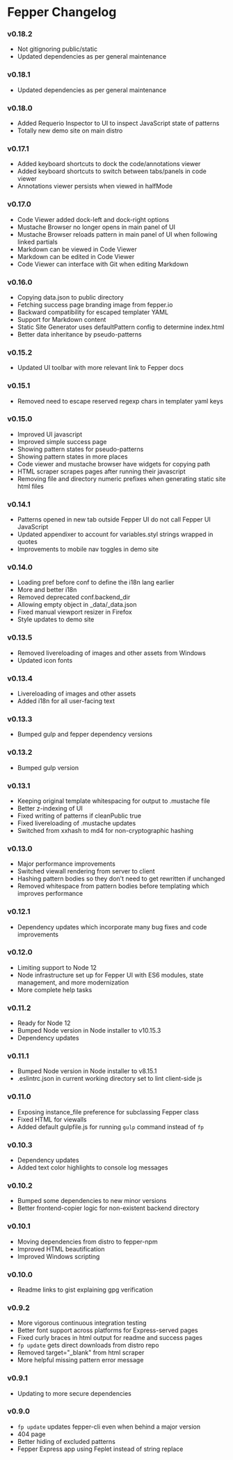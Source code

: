# Fepper Changelog

### v0.18.2
* Not gitignoring public/static
* Updated dependencies as per general maintenance

### v0.18.1
* Updated dependencies as per general maintenance

### v0.18.0
* Added Requerio Inspector to UI to inspect JavaScript state of patterns
* Totally new demo site on main distro

### v0.17.1
* Added keyboard shortcuts to dock the code/annotations viewer
* Added keyboard shortcuts to switch between tabs/panels in code viewer
* Annotations viewer persists when viewed in halfMode

### v0.17.0
* Code Viewer added dock-left and dock-right options
* Mustache Browser no longer opens in main panel of UI
* Mustache Browser reloads pattern in main panel of UI when following linked partials
* Markdown can be viewed in Code Viewer
* Markdown can be edited in Code Viewer
* Code Viewer can interface with Git when editing Markdown

### v0.16.0
* Copying data.json to public directory
* Fetching success page branding image from fepper.io
* Backward compatibility for escaped templater YAML
* Support for Markdown content
* Static Site Generator uses defaultPattern config to determine index.html
* Better data inheritance by pseudo-patterns

### v0.15.2
* Updated UI toolbar with more relevant link to Fepper docs

### v0.15.1
* Removed need to escape reserved regexp chars in templater yaml keys

### v0.15.0
* Improved UI javascript
* Improved simple success page
* Showing pattern states for pseudo-patterns
* Showing pattern states in more places
* Code viewer and mustache browser have widgets for copying path
* HTML scraper scrapes pages after running their javascript
* Removing file and directory numeric prefixes when generating static site html files

### v0.14.1
* Patterns opened in new tab outside Fepper UI do not call Fepper UI JavaScript
* Updated appendixer to account for variables.styl strings wrapped in quotes
* Improvements to mobile nav toggles in demo site

### v0.14.0
* Loading pref before conf to define the i18n lang earlier
* More and better i18n
* Removed deprecated conf.backend\_dir
* Allowing empty object in \_data/\_data.json
* Fixed manual viewport resizer in Firefox
* Style updates to demo site

### v0.13.5
* Removed livereloading of images and other assets from Windows
* Updated icon fonts

### v0.13.4
* Livereloading of images and other assets
* Added i18n for all user-facing text

### v0.13.3
* Bumped gulp and fepper dependency versions

### v0.13.2
* Bumped gulp version

### v0.13.1
* Keeping original template whitespacing for output to .mustache file
* Better z-indexing of UI
* Fixed writing of patterns if cleanPublic true
* Fixed livereloading of .mustache updates
* Switched from xxhash to md4 for non-cryptographic hashing

### v0.13.0
* Major performance improvements
* Switched viewall rendering from server to client
* Hashing pattern bodies so they don't need to get rewritten if unchanged
* Removed whitespace from pattern bodies before templating which improves performance

### v0.12.1
* Dependency updates which incorporate many bug fixes and code improvements

### v0.12.0
* Limiting support to Node 12
* Node infrastructure set up for Fepper UI with ES6 modules, state management, and more modernization
* More complete help tasks

### v0.11.2
* Ready for Node 12
* Bumped Node version in Node installer to v10.15.3
* Dependency updates

### v0.11.1
* Bumped Node version in Node installer to v8.15.1
* .eslintrc.json in current working directory set to lint client-side js

### v0.11.0
* Exposing instance\_file preference for subclassing Fepper class
* Fixed HTML for viewalls
* Added default gulpfile.js for running `gulp` command instead of `fp`

### v0.10.3
* Dependency updates
* Added text color highlights to console log messages

### v0.10.2
* Bumped some dependencies to new minor versions
* Better frontend-copier logic for non-existent backend directory

### v0.10.1
* Moving dependencies from distro to fepper-npm
* Improved HTML beautification
* Improved Windows scripting

### v0.10.0
* Readme links to gist explaining gpg verification

### v0.9.2
* More vigorous continuous integration testing
* Better font support across platforms for Express-served pages
* Fixed curly braces in html output for readme and success pages
* `fp update` gets direct downloads from distro repo
* Removed target="\_blank" from html scraper
* More helpful missing pattern error message

### v0.9.1
* Updating to more secure dependencies

### v0.9.0
* `fp update` updates fepper-cli even when behind a major version
* 404 page
* Better hiding of excluded patterns
* Fepper Express app using Feplet instead of string replace
